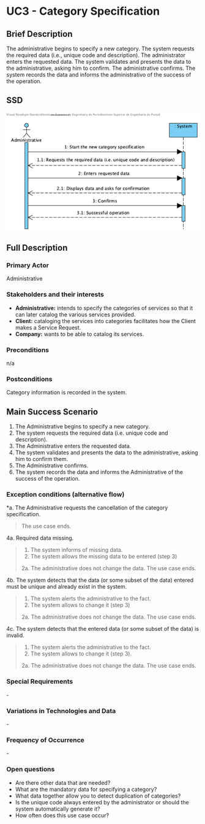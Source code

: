 # UC3 - Category Specification

## Brief Description

The administrative begins to specify a new category. The system requests the required data (i.e., unique code and description). The administrator enters the requested data. The system validates and presents the data to the administrative, asking him to confirm. The administrative confirms. The system records the data and informs the administrativo of the success of the operation.

## SSD
![UC3-SSD.png](SSD_UC3.png)


## Full Description

### Primary Actor

Administrative

### Stakeholders and their interests
* **Administrative:** intends to specify the categories of services so that it can later catalog the various services provided.
* **Client:** cataloging the services into categories facilitates how the Client makes a Service Request.
* **Company:** wants to be able to catalog its services.


### Preconditions
n/a

### Postconditions
Category information is recorded in the system.

## Main Success Scenario

1. The Administrative begins to specify a new category.
2. The system requests the required data (i.e. unique code and description).
3. The Administrative enters the requested data.
4. The system validates and presents the data to the administrative, asking him to confirm them.
5. The Administrative confirms.
6. The system records the data and informs the Administrative of the success of the operation.


### Exception conditions (alternative flow)

*a. The Administrative requests the cancellation of the category specification.

> The use case ends.

4a. Required data missing.
> 1. The system informs of missing data.
> 2. The system allows the missing data to be entered (step 3)
>
> 2a. The administrative does not change the data. The use case ends.

4b. The system detects that the data (or some subset of the data) entered must be unique and already exist in the system.
> 1. The system alerts the administrative to the fact.
> 2. The system allows to change it (step 3)
>
> 2a. The administrative does not change the data. The use case ends.

4c. The system detects that the entered data (or some subset of the data) is invalid.
> 1. The system alerts the administrative to the fact.
> 2. The system allows to change it (step 3).
>
> 2a. The administrative does not change the data. The use case ends.
### Special Requirements
\-

### Variations in Technologies and Data
\-

### Frequency of Occurrence
\-

### Open questions

* Are there other data that are needed?
* What are the mandatory data for specifying a category?
* What data together allow you to detect duplication of categories?
* Is the unique code always entered by the administrator or should the system automatically generate it?
* How often does this use case occur?
